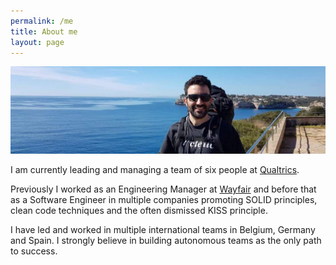 ```yaml
---
permalink: /me
title: About me
layout: page
---
```


![A photo of mine](/assets/albert_horizontal.png "Me in a climbing trip")


I am currently leading and managing a team of six people at [Qualtrics]. 

Previously I worked as an Engineering Manager at [Wayfair] and before that as a Software Engineer in multiple companies
promoting SOLID principles, clean code techniques and the often dismissed KISS principle.

I have led and worked in multiple international teams in Belgium, Germany and Spain. I strongly believe in building
autonomous teams as the only path to success.

[Wayfair]: https://www.wayfair.com
[Qualtrics]: https://www.qualtrics.com
